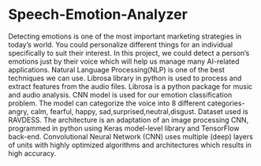 # Speech-Emotion-Analyzer
Detecting emotions is one of the most important marketing strategies in today’s world. You could personalize different things for an individual specifically to suit
their interest. In this project, we could detect a person’s
emotions just by their voice which will help us manage
many AI-related applications. Natural Language Processing(NLP) is one of the best techniques we can use. Librosa library in python is used to process and extract features from the audio files. Librosa is a python package
for music and audio analysis. CNN model is used for
our emotion classification problem. The model can categorize the voice into 8 different categories-angry, calm,
fearful, happy, sad,surprised,neutral,disgust. Dataset used
is RAVDESS. The architecture is an adaptation of an image processing CNN, programmed in python using Keras
model-level library and TensorFlow back-end. Convolutional Neural Network (CNN) uses multiple (deep) layers
of units with highly optimized algorithms and architectures
which results in high accuracy.
